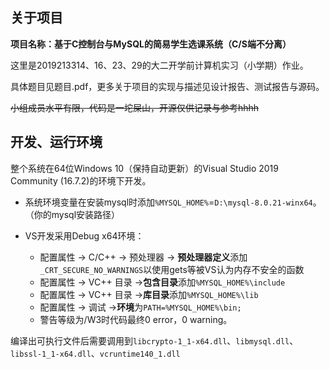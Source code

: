 ## 关于项目

**项目名称：基于C控制台与MySQL的简易学生选课系统（C/S端不分离）**

这里是2019213314、16、23、29的大二开学前计算机实习（小学期）作业。

具体题目见题目.pdf，更多关于项目的实现与描述见设计报告、测试报告与源码。

~~小组成员水平有限，代码是一坨屎山，开源仅供记录与参考hhhh~~

## 开发、运行环境

整个系统在64位Windows 10（保持自动更新）的Visual Studio 2019 Community (16.7.2)的环境下开发。

- 系统环境变量在安装mysql时添加`%MYSQL_HOME%`=`D:\mysql-8.0.21-winx64`。（你的mysql安装路径）

- VS开发采用Debug x64环境：
  - 配置属性 -> C/C++ -> 预处理器 -> **预处理器定义**添加`_CRT_SECURE_NO_WARNINGS`以使用gets等被VS认为内存不安全的函数
  - 配置属性 -> VC++ 目录 ->**包含目录**添加`%MYSQL_HOME%\include`
  - 配置属性 -> VC++ 目录 ->**库目录**添加`%MYSQL_HOME%\lib`
  - 配置属性 -> 调试 ->**环境**为`PATH=%MYSQL_HOME%\bin; `
  - 警告等级为/W3时代码最终0 error，0 warning。

编译出可执行文件后需要调用到`libcrypto-1_1-x64.dll`、`libmysql.dll`、`libssl-1_1-x64.dll`、`vcruntime140_1.dll`

